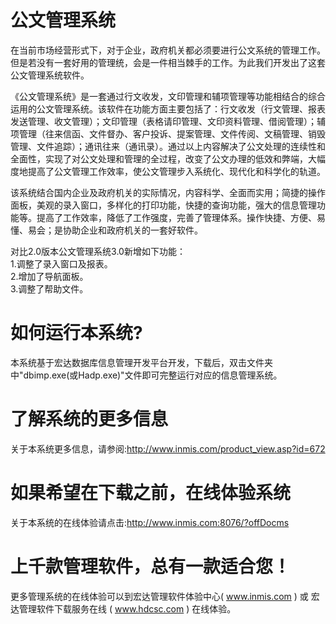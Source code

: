 # 公文管理系统

在当前市场经营形式下，对于企业，政府机关都必须要进行公文系统的管理工作。但是若没有一套好用的管理统，会是一件相当棘手的工作。为此我们开发出了这套公文管理系统软件。

《公文管理系统》是一套通过行文收发，文印管理和辅项管理等功能相结合的综合运用的公文管理系统。该软件在功能方面主要包括了：行文收发（行文管理、报表发送管理、收文管理）；文印管理（表格请印管理、文印资料管理、借阅管理）；辅项管理（往来信函、文件督办、客户投诉、提案管理、文件传阅、文稿管理、销毁管理、文件追踪）；通讯往来（通讯录）。通过以上内容解决了公文处理的连续性和全面性，实现了对公文处理和管理的全过程，改变了公文办理的低效和弊端，大幅度地提高了公文管理工作效率，使公文管理步入系统化、现代化和科学化的轨道。

该系统结合国内企业及政府机关的实际情况，内容科学、全面而实用；简捷的操作面板，美观的录入窗口，多样化的打印功能，快捷的查询功能，强大的信息管理功能等。提高了工作效率，降低了工作强度，完善了管理体系。操作快捷、方便、易懂、易会；是协助企业和政府机关的一套好软件。

对比2.0版本公文管理系统3.0新增如下功能：  
1.调整了录入窗口及报表。  
2.增加了导航面板。  
3.调整了帮助文件。  

# 如何运行本系统?

本系统基于宏达数据库信息管理开发平台开发，下载后，双击文件夹中"dbimp.exe(或Hadp.exe)"文件即可完整运行对应的信息管理系统。

# 了解系统的更多信息

关于本系统更多信息，请参阅:http://www.inmis.com/product_view.asp?id=672

# 如果希望在下载之前，在线体验系统

关于本系统的在线体验请点击:http://www.inmis.com:8076/?offDocms

# 上千款管理软件，总有一款适合您！

更多管理系统的在线体验可以到宏达管理软件体验中心( www.inmis.com ) 或 宏达管理软件下载服务在线 ( www.hdcsc.com ) 在线体验。

